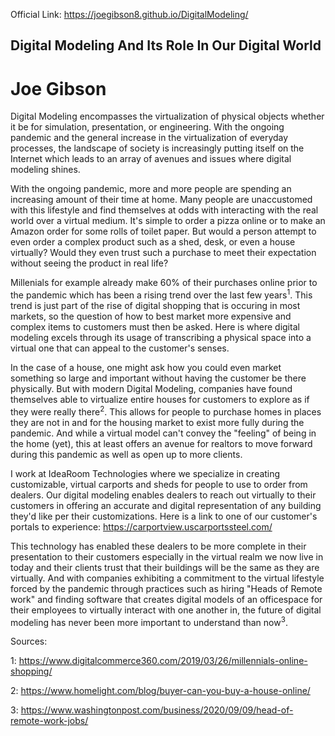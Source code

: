Official Link: https://joegibson8.github.io/DigitalModeling/
## Digital Modeling And Its Role In Our Digital World
# Joe Gibson

Digital Modeling encompasses the virtualization of physical objects whether it be for simulation, presentation, or engineering. With the ongoing pandemic and the general increase in the virtualization of everyday processes, the landscape of society is increasingly putting itself on the Internet which leads to an array of avenues and issues where digital modeling shines. 

With the ongoing pandemic, more and more people are spending an increasing amount of their time at home. Many people are unaccustomed with this lifestyle and find themselves at odds with interacting with the real world over a virtual medium. It's simple to order a pizza online or to make an Amazon order for some rolls of toilet paper. But would a person attempt to even order a complex product such as a shed, desk, or even a house virtually? Would they even trust such a purchase to meet their expectation without seeing the product in real life? 

Millenials for example already make 60% of their purchases online prior to the pandemic which has been a rising trend over the last few years<sup>1</sup>. This trend is just part of the rise of digital shopping that is occuring in most markets, so the question of how to best market more expensive and complex items to customers must then be asked. Here is where digital modeling excels through its usage of transcribing a physical space into a virtual one that can appeal to the customer's senses. 

In the case of a house, one might ask how you could even market something so large and important without having the customer be there physically. But with modern Digital Modeling, companies have found themselves able to virtualize entire houses for customers to explore as if they were really there<sup>2</sup>. This allows for people to purchase homes in places they are not in and for the housing market to exist more fully during the pandemic. And while a virtual model can't convey the "feeling" of being in the home (yet), this at least offers an avenue for realtors to move forward during this pandemic as well as open up to more clients. 

I work at IdeaRoom Technologies where we specialize in creating customizable, virtual carports and sheds for people to use to order from dealers. Our digital modeling enables dealers to reach out virtually to their customers in offering an accurate and digital representation of any building they'd like per their customizations. Here is a link to one of our customer's portals to experience: https://carportview.uscarportssteel.com/

This technology has enabled these dealers to be more complete in their presentation to their customers especially in the virtual realm we now live in today and their clients trust that their buildings will be the same as they are virtually. And with companies exhibiting a commitment to the virtual lifestyle forced by the pandemic through practices such as hiring "Heads of Remote work" and finding software that creates digital models of an officespace for their employees to virtually interact with one another in, the future of digital modeling has never been more important to understand than now<sup>3</sup>.

Sources: 

1: https://www.digitalcommerce360.com/2019/03/26/millennials-online-shopping/   

2: https://www.homelight.com/blog/buyer-can-you-buy-a-house-online/   

3: https://www.washingtonpost.com/business/2020/09/09/head-of-remote-work-jobs/   

